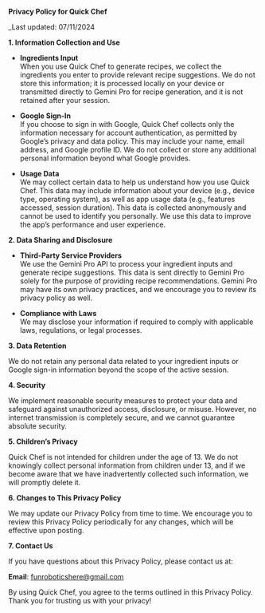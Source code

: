 **Privacy Policy for Quick Chef**

_Last updated: 07/11/2024

**1. Information Collection and Use**

* **Ingredients Input**  
When you use Quick Chef to generate recipes, we collect the ingredients you enter to provide relevant recipe suggestions. We do not store this information; it is processed locally on your device or transmitted directly to Gemini Pro for recipe generation, and it is not retained after your session.

* **Google Sign-In**  
If you choose to sign in with Google, Quick Chef collects only the information necessary for account authentication, as permitted by Google’s privacy and data policy. This may include your name, email address, and Google profile ID. We do not collect or store any additional personal information beyond what Google provides.

* **Usage Data**  
We may collect certain data to help us understand how you use Quick Chef. This data may include information about your device (e.g., device type, operating system), as well as app usage data (e.g., features accessed, session duration). This data is collected anonymously and cannot be used to identify you personally. We use this data to improve the app’s performance and user experience.

**2. Data Sharing and Disclosure**

* **Third-Party Service Providers**  
We use the Gemini Pro API to process your ingredient inputs and generate recipe suggestions. This data is sent directly to Gemini Pro solely for the purpose of providing recipe recommendations. Gemini Pro may have its own privacy practices, and we encourage you to review its privacy policy as well.

* **Compliance with Laws**  
We may disclose your information if required to comply with applicable laws, regulations, or legal processes.

**3. Data Retention**

We do not retain any personal data related to your ingredient inputs or Google sign-in information beyond the scope of the active session.

**4. Security**

We implement reasonable security measures to protect your data and safeguard against unauthorized access, disclosure, or misuse. However, no internet transmission is completely secure, and we cannot guarantee absolute security.

**5. Children’s Privacy**

Quick Chef is not intended for children under the age of 13. We do not knowingly collect personal information from children under 13, and if we become aware that we have inadvertently collected such information, we will promptly delete it.

**6. Changes to This Privacy Policy**

We may update our Privacy Policy from time to time. We encourage you to review this Privacy Policy periodically for any changes, which will be effective upon posting.

**7. Contact Us**

If you have questions about this Privacy Policy, please contact us at:

**Email**: funroboticshere@gmail.com

By using Quick Chef, you agree to the terms outlined in this Privacy Policy. Thank you for trusting us with your privacy!

